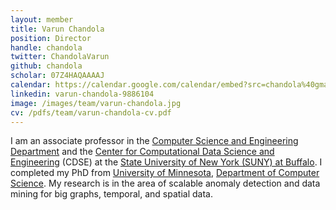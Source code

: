 ```yaml
---
layout: member
title: Varun Chandola 
position: Director 
handle: chandola
twitter: ChandolaVarun
github: chandola
scholar: 07Z4HAQAAAAJ 
calendar: https://calendar.google.com/calendar/embed?src=chandola%40gmail.com&ctz=America%2FNew_York
linkedin: varun-chandola-9886104 
image: /images/team/varun-chandola.jpg
cv: /pdfs/team/varun-chandola-cv.pdf
---
```


I am an associate professor in the [Computer Science and Engineering Department](http://www.cse.buffalo.edu) and the <a href="http://cdse.buffalo.edu"> Center for Computational Data Science and Engineering</a> (CDSE) at the <a  href="http://www.buffalo.edu/">State University of New York (SUNY) at Buffalo</a>. I completed my PhD from <a href="http://www.umn.edu">University of Minnesota</a>, <a href="http://www.cs.umn.edu">Department of Computer Science</a>. My research is in the area of scalable anomaly detection and data mining for big graphs, temporal, and spatial data.
